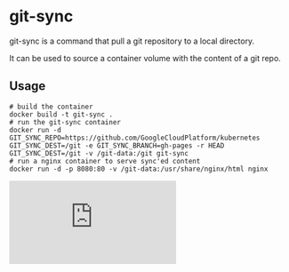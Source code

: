 # git-sync

git-sync is a command that pull a git repository to a local directory.

It can be used to source a container volume with the content of a git repo.

## Usage

```
# build the container
docker build -t git-sync .
# run the git-sync container
docker run -d GIT_SYNC_REPO=https://github.com/GoogleCloudPlatform/kubernetes GIT_SYNC_DEST=/git -e GIT_SYNC_BRANCH=gh-pages -r HEAD GIT_SYNC_DEST=/git -v /git-data:/git git-sync
# run a nginx container to serve sync'ed content
docker run -d -p 8080:80 -v /git-data:/usr/share/nginx/html nginx 
```


[![Analytics](https://kubernetes-site.appspot.com/UA-36037335-10/GitHub/contrib/git-sync/README.md?pixel)]()
